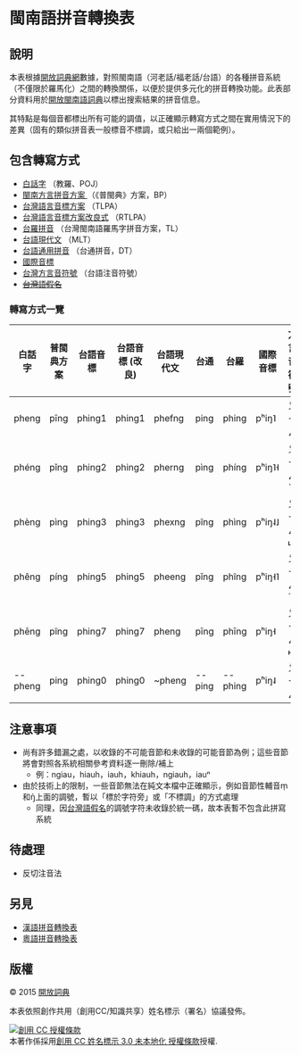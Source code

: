 # 閩南語拼音轉換表

## 說明

本表根據[開放詞典網](http://kaifangcidian.com/)數據，對照閩南語（河老話/福老話/台語）的各種拼音系統（不僅限於羅馬化）之間的轉換關係，以便於提供多元化的拼音轉換功能。此表部分資料用於[開放閩南語詞典](http://kaifangcidian.com/han/minnan/)以標出搜索結果的拼音信息。

其特點是每個音都標出所有可能的調值，以正確顯示轉寫方式之間在實用情況下的差異（固有的類似拼音表一般標音不標調，或只給出一兩個範例）。

## 包含轉寫方式

* [白話字](https://zh.wikipedia.org/wiki/白話字) （教羅、POJ）
* [閩南方言拼音方案	](https://zh.wikipedia.org/wiki/閩南方言拼音方案) （《普閩典》方案，BP）
* [台灣語言音標方案](https://zh.wikipedia.org/wiki/台灣語言音標方案) （TLPA）
* [台灣語言音標方案改良式](https://zh.wikipedia.org/wiki/臺灣語言音標方案) （RTLPA）
* [台羅拼音](https://zh.wikipedia.org/wiki/台羅拼音)	（台灣閩南語羅馬字拼音方案，TL）
* [台語現代文](https://zh.wikipedia.org/wiki/台語現代文) （MLT）
* [台語通用拼音](https://zh.wikipedia.org/wiki/台語通用拼音) （台通拼音，DT）
* [國際音標](https://zh.wikipedia.org/wiki/國際音標)
* [台灣方言音符號](https://zh.wikipedia.org/wiki/台灣方言音符號) （台語注音符號）
* ~~[台灣語假名](https://zh.wikipedia.org/wiki/台灣語假名)~~

### 轉寫方式一覽

白話字 | 普閩典方案 | 台語音標 | 台語音標 (改良) | 台語現代文 | 台通 | 台羅 | 國際音標 | 方言音符號
----- | -------- | ------ | ------------- | -------- | --- | --- | ------- | --------
pheng | pīng | phing1 | phing1 | phefng | ping | phing | pʰiŋ˥ | ㄆㄧㄥ
phéng | pǐng | phing2 | phing2 | pherng | pìng | phíng | pʰiŋ˥˧ | ㄆㄧㄥˋ
phèng | pìng | phing3 | phing3 | phexng | pîng | phìng | pʰiŋ˨˩ | ㄆㄧㄥ˪
phêng | píng | phing5 | phing5 | pheeng | pǐng | phîng | pʰiŋ˧˥ | ㄆㄧㄥˊ
phēng | pîng | phing7 | phing7 | pheng | pīng | phīng | pʰiŋ˧ | ㄆㄧㄥ˫
--pheng | ping | phing0 | phing0 | ~pheng | --ping | --phing | pʰiŋ˨ | ㄆㄧㄥ


## 注意事項

* 尚有許多錯漏之處，以收錄的不可能音節和未收錄的可能音節為例；這些音節將會對照各系統相關參考資料逐一刪除/補上
    * 例：ngiau，hiauh，iauh，khiauh，ngiauh，iauⁿ
* 由於技術上的限制，一些音節無法在純文本檔中正確顯示，例如音節性輔音m̩和ŋ̍上面的調號，暫以「標於字符旁」或「不標調」的方式處理
    * 同理，因[台灣語假名](https://zh.wikipedia.org/wiki/臺灣語假名)的調號字符未收錄於統一碼，故本表暫不包含此拼寫系統

## 待處理

* 反切注音法

## 另見

* [漢語拼音轉換表](https://github.com/kfcd/pinyin)
* [粵語拼音轉換表](https://github.com/kfcd/pingyam)

## 版權

© 2015 [開放詞典](http://www.kaifangcidian.com)

本表依照創作共用（創用CC/知識共享）姓名標示（署名）協議發佈。

<a rel="license" href="http://creativecommons.org/licenses/by/3.0/"><img alt="創用 CC 授權條款" style="border-width:0" src="https://i.creativecommons.org/l/by/3.0/88x31.png" /></a><br />本著作係採用<a rel="license" href="http://creativecommons.org/licenses/by/3.0/">創用 CC 姓名標示 3.0 未本地化 授權條款</a>授權.
